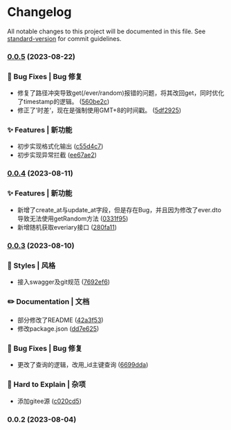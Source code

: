 # Changelog

All notable changes to this project will be documented in this file. See [standard-version](https://github.com/conventional-changelog/standard-version) for commit guidelines.

### [0.0.5](https://github.com/everiary/backend/compare/v0.0.4...v0.0.5) (2023-08-22)


### 🐛 Bug Fixes | Bug 修复

* 修复了路径冲突导致get(/ever/random)报错的问题，将其改回get，同时优化了timestamp的逻辑。 ([560be2c](https://github.com/everiary/backend/commit/560be2cd15f2b9828bcf8a927784a59b06b40a80))
* 修正了’时差‘，现在是强制使用GMT+8的时间戳。 ([5df2925](https://github.com/everiary/backend/commit/5df2925639f8579a9290ce38925ee89aed5a5206))


### ✨ Features | 新功能

* 初步实现格式化输出 ([c55d4c7](https://github.com/everiary/backend/commit/c55d4c7e90279ca4fb626583c43ea11919346b2c))
* 初步实现异常拦截 ([ee67ae2](https://github.com/everiary/backend/commit/ee67ae2000f600b3b41570da27465b65f83ad9ac))

### [0.0.4](https://github.com/everiary/backend/compare/v0.0.3...v0.0.4) (2023-08-11)


### ✨ Features | 新功能

* 新增了create_at与update_at字段，但是存在Bug，并且因为修改了ever.dto导致无法使用getRandom方法 ([0331f95](https://github.com/everiary/backend/commit/0331f95ca5e004b9b1c05c6ffdb58f2f6a33ef40))
* 新增随机获取everiary接口 ([280fa11](https://github.com/everiary/backend/commit/280fa11f3bc16c5c7d4a5635718926309dfc6543))

### [0.0.3](https://github.com/everiary/backend/compare/v0.0.2...v0.0.3) (2023-08-10)


### 💄 Styles | 风格

* 接入swagger及git规范 ([7692ef6](https://github.com/everiary/backend/commit/7692ef6b4229dd9d4d8e4370f71a4514cb5c7e7d))


### ✏️ Documentation | 文档

* 部分修改了README ([42a3f53](https://github.com/everiary/backend/commit/42a3f534188c901749783a9a8d4de5ced80d4ae5))
* 修改package.json ([dd7e625](https://github.com/everiary/backend/commit/dd7e625a48b7816f4273bcc19241db76789ca093))


### 🐛 Bug Fixes | Bug 修复

* 更改了查询的逻辑，改用_id主键查询 ([6699dda](https://github.com/everiary/backend/commit/6699ddaa638e6b27b1750e936a276f4191417f67))


### 👻 Hard to Explain | 杂项

* 添加gitee源 ([c020cd5](https://github.com/everiary/backend/commit/c020cd5fe7945c8cce30f4ee0b3d8666d48689fb))

### 0.0.2 (2023-08-04)
